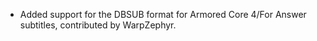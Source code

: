 * Added support for the DBSUB format for Armored Core 4/For Answer subtitles, contributed by WarpZephyr.